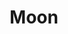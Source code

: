 ---
title: Moon
tags:
icon: moon
svg: '<svg xmlns="http://www.w3.org/2000/svg" width="24" height="24" fill="none" viewBox="0 0 24 24" stroke-width="1.5" stroke-linecap="round" stroke-linejoin="round" stroke="currentColor"><path d="M21 12.808c-.5 5.347-5.849 9.14-11.107 7.983C-.077 18.6 1.15 3.909 11.112 3 6.394 9.296 14.618 17.462 21 12.808Z"/></svg>'
---